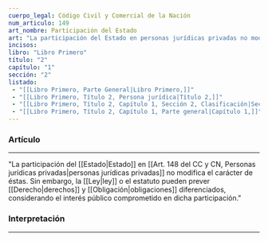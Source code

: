 ```yaml
---
cuerpo_legal: Código Civil y Comercial de la Nación
num_articulo: 149
art_nombre: Participación del Estado
art: "La participación del Estado en personas jurídicas privadas no modifica el carácter de éstas. Sin embargo, la ley o el estatuto pueden prever derechos y obligaciones diferenciados, considerando el interés público comprometido en dicha participación."
incisos: 
libro: "Libro Primero"
título: "2"
capítulo: "1"
sección: "2"
listado:
 - "[[Libro Primero, Parte General|Libro Primero,]]"
 - "[[Libro Primero, Título 2, Persona jurídica|Título 2,]]"
 - "[[Libro Primero, Título 2, Capítulo 1, Sección 2, Clasificación|Sección 2,]]"
 - "[[Libro Primero, Título 2, Capítulo 1, Parte general|Capítulo 1,]]"
---
```

### Artículo
---
"La participación del [[Estado|Estado]] en [[Art. 148 del CC y CN, Personas jurídicas privadas|personas jurídicas privadas]] no modifica el carácter de éstas. Sin embargo, la [[Ley|ley]] o el estatuto pueden prever [[Derecho|derechos]] y [[Obligación|obligaciones]] diferenciados, considerando el interés público comprometido en dicha participación."


### Interpretación
---
